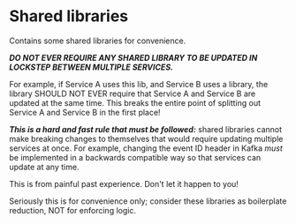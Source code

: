 # Shared libraries

Contains some shared libraries for convenience.

***DO NOT EVER REQUIRE ANY SHARED LIBRARY TO BE UPDATED IN LOCKSTEP BETWEEN MULTIPLE SERVICES.***

For example, if Service A uses this lib, and Service B uses a library, the library
SHOULD NOT EVER require that Service A and Service B are updated at the same time.
This breaks the entire point of splitting out Service A and Service B in the first
place!

***This is a hard and fast rule that must be followed:*** shared libraries cannot make
breaking changes to themselves that would require updating multiple services at once.
For example, changing the event ID header in Kafka *must* be implemented in a backwards
compatible way so that services can update at any time.

This is from painful past experience.  Don't let it happen to you!

Seriously this is for convenience only; consider these libraries as boilerplate reduction,
NOT for enforcing logic.

